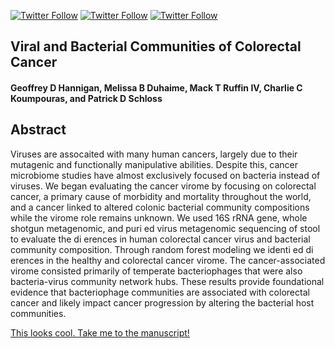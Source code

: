 [![Twitter Follow](https://img.shields.io/twitter/follow/iprophage.svg?style=social)](https://twitter.com/iprophage) [![Twitter Follow](https://img.shields.io/twitter/follow/envirophage.svg?style=social)](https://twitter.com/envirophage) [![Twitter Follow](https://img.shields.io/twitter/follow/PatSchloss.svg?style=social)](https://twitter.com/PatSchloss)

## Viral and Bacterial Communities of Colorectal Cancer

#### Geoffrey D Hannigan, Melissa B Duhaime, Mack T Ruffin IV, Charlie C Koumpouras, and Patrick D Schloss

## Abstract

Viruses are assocaited with many human cancers, largely due to their mutagenic and functionally manipulative abilities. Despite this, cancer microbiome studies have almost exclusively focused on bacteria instead of viruses. We began evaluating the cancer virome by focusing on colorectal cancer, a primary cause of morbidity and mortality throughout the world, and a cancer linked to altered colonic bacterial community compositions while the virome role remains unknown. We used 16S rRNA gene, whole shotgun metagenomic, and puri ed virus metagenomic sequencing of stool to evaluate the di erences in human colorectal cancer virus and bacterial community composition. Through random forest modeling we identi ed di erences in the healthy and colorectal cancer virome. The cancer-associated virome consisted primarily of temperate bacteriophages that were also bacteria-virus community network hubs. These results provide foundational evidence that bacteriophage communities are associated with colorectal cancer and likely impact cancer progression by altering the bacterial host communities.

[This looks cool. Take me to the manuscript!](https://github.com/SchlossLab/Hannigan_CRCVirome_PNAS_2017/blob/master/doc/manuscript.pdf)
